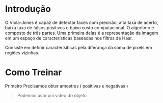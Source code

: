 # Introdução #
O Viola-Jones é capaz de detectar faces com precisão,
alta taxa de acerto, baixa taxa de falsos positivos e baixo custo computacional.
O algoritmo é composto de três partes. Uma primeira delas é a representação da
imagem em um espaço de características baseadas nos filtros de Haar.

Consiste em definir caracterísiticas pela diferança da soma de pixels em regiões vizinhas.



# Como Treinar #

Primeiro Precisamos obter amostras ( positivas e negativas )
> Podemos usar um vídeo do objeto